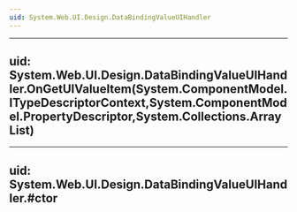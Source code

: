 ```yaml
---
uid: System.Web.UI.Design.DataBindingValueUIHandler
---
```


---
uid: System.Web.UI.Design.DataBindingValueUIHandler.OnGetUIValueItem(System.ComponentModel.ITypeDescriptorContext,System.ComponentModel.PropertyDescriptor,System.Collections.ArrayList)
---

---
uid: System.Web.UI.Design.DataBindingValueUIHandler.#ctor
---

